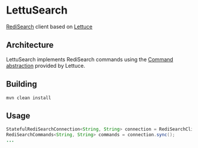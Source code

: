 # LettuSearch
[RediSearch](https://oss.redislabs.com/redisearch) client based on [Lettuce](https://lettuce.io)

## Architecture
LettuSearch implements RediSearch commands using the [Command abstraction](https://lettuce.io/core/5.0.1.RELEASE/reference/#_custom_commands) provided by Lettuce.

## Building
```
mvn clean install
```

## Usage
```java
StatefulRediSearchConnection<String, String> connection = RediSearchClient.create("redis://localhost").connect();
RediSearchCommands<String, String> commands = connection.sync();
...
```
